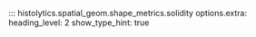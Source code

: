 ::: histolytics.spatial_geom.shape_metrics.solidity
    options.extra:
      heading_level: 2
      show_type_hint: true
